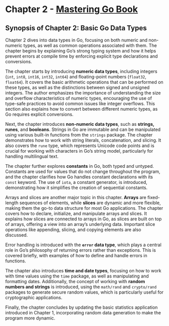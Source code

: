 # Chapter 2 - [Mastering Go Book](https://packt.link/rUETq)

## Synopsis of Chapter 2: Basic Go Data Types

Chapter 2 dives into data types in Go, focusing on both numeric and non-numeric types, as well as common operations associated with them. The chapter begins by explaining Go’s strong typing system and how it helps prevent errors at compile time by enforcing explicit type declarations and conversions.

The chapter starts by introducing **numeric data types**, including integers (`int`, `int8`, `int16`, `int32`, `int64`) and floating-point numbers (`float32`, `float64`). It covers the basic arithmetic operations that can be performed on these types, as well as the distinctions between signed and unsigned integers. The author emphasizes the importance of understanding the size and overflow characteristics of numeric types, encouraging the use of type-safe practices to avoid common issues like integer overflows. This section also explains how to convert between different numeric types, as Go requires explicit conversions.

Next, the chapter introduces **non-numeric data types**, such as **strings, runes**, and **booleans**. Strings in Go are immutable and can be manipulated using various built-in functions from the `strings` package. The chapter demonstrates how to work with string literals, concatenation, and slicing. It also covers the `rune` type, which represents Unicode code points and is crucial for working with characters in Go’s string model, particularly for handling multilingual text.

The chapter further explores **constants** in Go, both typed and untyped. Constants are used for values that do not change throughout the program, and the chapter clarifies how Go handles constant declarations with its `const` keyword. The use of `iota`, a constant generator, is introduced, demonstrating how it simplifies the creation of sequential constants.

Arrays and slices are another major topic in this chapter. **Arrays** are fixed-length sequences of elements, while **slices** are dynamic and more flexible, making them the go-to data structure for most Go applications. The chapter covers how to declare, initialize, and manipulate arrays and slices. It explains how slices are connected to arrays in Go, as slices are built on top of arrays, offering a view into an array’s underlying data. Important slice operations like appending, slicing, and copying elements are also discussed.

Error handling is introduced with the **`error` data type**, which plays a central role in Go’s philosophy of returning errors rather than exceptions. This is covered briefly, with examples of how to define and handle errors in functions. 

The chapter also introduces **time and date types**, focusing on how to work with time values using the `time` package, as well as manipulating and formatting dates. Additionally, the concept of working with **random numbers and strings** is introduced, using the `math/rand` and `crypto/rand` packages to generate secure random values, which is particularly useful for cryptographic applications.

Finally, the chapter concludes by updating the basic statistics application introduced in Chapter 1, incorporating random data generation to make the program more dynamic.
